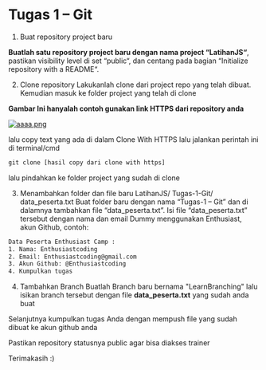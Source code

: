 # __Tugas 1 – Git__

1. Buat repository project baru
   
**Buatlah satu repository project baru dengan nama project “LatihanJS“**, pastikan visibility level di set “public“, dan centang pada bagian “Initialize repository with a README“.


2. Clone repository
Lakukanlah clone dari project repo yang telah dibuat. Kemudian masuk ke folder project yang telah di clone

**Gambar Ini hanyalah contoh gunakan link HTTPS dari repository anda**

 [![aaaa.png](https://i.postimg.cc/3wc1zF23/aaaa.png)](https://postimg.cc/t1FFxPrc)

lalu copy text yang ada di dalam Clone With HTTPS lalu jalankan perintah ini di terminal/cmd
```cmd
git clone [hasil copy dari clone with https]
```
lalu pindahkan ke folder project yang sudah di clone

3. Menambahkan folder dan file baru
LatihanJS/
  Tugas-1-Git/
    data_peserta.txt
Buat folder baru dengan nama “Tugas-1 – Git” dan di dalamnya tambahkan file “data_peserta.txt”. Isi file “data_peserta.txt” tersebut dengan nama dan email Dummy menggunakan Enthusiast, akun Github, contoh:

```cmd
Data Peserta Enthusiast Camp :
1. Nama: Enthusiastcoding
2. Email: Enthusiastcoding@gmail.com
3. Akun Github: @Enthusiastcoding
4. Kumpulkan tugas
```

4. Tambahkan Branch
Buatlah Branch baru bernama "LearnBranching" lalu isikan branch tersebut dengan file **data_peserta.txt** yang sudah anda buat


Selanjutnya kumpulkan tugas Anda dengan mempush file yang sudah dibuat ke akun github anda

Pastikan repository statusnya public agar bisa diakses trainer

Terimakasih :)
